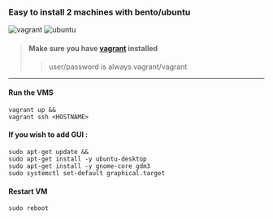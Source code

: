### Easy to install 2 machines with bento/ubuntu

![vagrant](https://img.shields.io/badge/vagrant-VM-1868F2?logo=vagrant)
![ubuntu](https://img.shields.io/badge/ubuntu-v22.04.4-E95420?logo=ubuntu)

> #### Make sure you have [vagrant](https://developer.hashicorp.com/vagrant/docs/installation) installed
>> user/password is always vagrant/vagrant

***

#### Run the VMS
```
vagrant up &&
vagrant ssh <HOSTNAME>
```

#### If you wish to add GUI :

```
sudo apt-get update &&
sudo apt-get install -y ubuntu-desktop
sudo apt-get install -y gnome-core gdm3
sudo systemctl set-default graphical.target
```

#### Restart VM

```
sudo reboot
```

